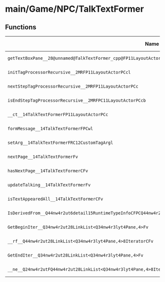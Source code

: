 # main/Game/NPC/TalkTextFormer

## Functions

| Name | Address | Match % |
|------|---------|---------|
| `getTextBoxPane__28@unnamed@TalkTextFormer_cpp@FP11LayoutActorPCc` | `0x802A3738` | :x: (0.0%) |
| `initTagProcessorRecursive__2MRFP11LayoutActorPCcl` | `0x802A37A4` | :x: (0.0%) |
| `nextStepTagProcessorRecursive__2MRFP11LayoutActorPCc` | `0x802A390C` | :x: (0.0%) |
| `isEndStepTagProcessorRecursive__2MRFPC11LayoutActorPCcb` | `0x802A39D0` | :x: (0.0%) |
| `__ct__14TalkTextFormerFP11LayoutActorPCc` | `0x802A3AE4` | :x: (0.0%) |
| `formMessage__14TalkTextFormerFPCwl` | `0x802A3AFC` | :x: (0.0%) |
| `setArg__14TalkTextFormerFRC12CustomTagArgl` | `0x802A3B50` | :x: (0.0%) |
| `nextPage__14TalkTextFormerFv` | `0x802A3BCC` | :x: (0.0%) |
| `hasNextPage__14TalkTextFormerCFv` | `0x802A3C24` | :x: (0.0%) |
| `updateTalking__14TalkTextFormerFv` | `0x802A3C60` | :x: (0.0%) |
| `isTextAppearedAll__14TalkTextFormerCFv` | `0x802A3C70` | :x: (0.0%) |
| `IsDerivedFrom__Q44nw4r2ut6detail15RuntimeTypeInfoCFPCQ44nw4r2ut6detail15RuntimeTypeInfo` | `0x802A3C9C` | :x: (0.0%) |
| `GetBeginIter__Q34nw4r2ut28LinkList<Q34nw4r3lyt4Pane,4>Fv` | `0x802A3CC4` | :x: (0.0%) |
| `__rf__Q44nw4r2ut28LinkList<Q34nw4r3lyt4Pane,4>8IteratorCFv` | `0x802A3CCC` | :x: (0.0%) |
| `GetEndIter__Q34nw4r2ut28LinkList<Q34nw4r3lyt4Pane,4>Fv` | `0x802A3D1C` | :x: (0.0%) |
| `__ne__Q24nw4r2utFQ44nw4r2ut28LinkList<Q34nw4r3lyt4Pane,4>8IteratorQ44nw4r2ut28LinkList<Q34nw4r3lyt4Pane,4>8Iterator` | `0x802A3D24` | :x: (0.0%) |